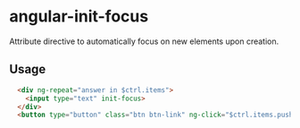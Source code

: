 # angular-init-focus

Attribute directive to automatically focus on new elements upon creation.

## Usage

```html
  <div ng-repeat="answer in $ctrl.items">
    <input type="text" init-focus>
  </div>
  <button type="button" class="btn btn-link" ng-click="$ctrl.items.push({});">Add</button>
```
